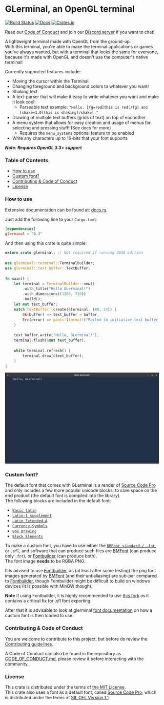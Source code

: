 # GLerminal, an OpenGL terminal
[![Build Status](https://travis-ci.org/Teascade/glerminal.svg?branch=0.3.0)](https://travis-ci.org/Teascade/glerminal)
[![Docs](https://docs.rs/glerminal/badge.svg)](https://docs.rs/glerminal)
[![Crates.io](https://img.shields.io/crates/v/glerminal.svg)](https://crates.io/crates/glerminal)


Read our [Code of Conduct](CODE_OF_CONDUCT.md) and join our [Discord server](https://discord.gg/Wg6D2Rk) if you want to chat!

A lightweight terminal made with OpenGL from the ground-up.  
With this terminal, you're able to make the terminal applications or games you've always wanted, but with a terminal that looks the same for everyone, because it's made with OpenGL and doesn't use the computer's native terminal!

Currently supported features include:
- Moving the cursor within the Terminal
- Changing foreground and background colors to whatever you want!
- Shaking text
- A text-parser that will make it easy to write whatever you want and make it look cool!
  - Parseable text example: `"Hello, [fg=red]this is red[/fg] and [shake=1.0]this is shaking[/shake]."`
- Drawing of multiple text buffers (grids of text) on top of eachother
- A menu system that allows for easy creation and usage of menus for selecting and pressing stuff! (See docs for more)
  - Requires the `menu_systems` optional feature to be enabled
- Write any characters up to 16-bits that your font supports
  
***Note: Requires OpenGL 3.3+ support***

### Table of Contents
- [How to use](#how-to-use)
- [Custom font?](#custom-font)
- [Contributing & Code of Conduct](#contributing-&-code-of-conduct)
- [License](#license)

### How to use
Extensive documentation can be found at: [docs.rs][docs].

Just add the following line to your `Cargo.toml`:
```toml
[dependencies]
glerminal = "0.3"
```

And then using this crate is quite simple:
```rust
extern crate glerminal; // Not required if running 2018 edition

use glerminal::terminal::TerminalBuilder;
use glerminal::text_buffer::TextBuffer;

fn main() {
    let terminal = TerminalBuilder::new()
        .with_title("Hello GLerminal!")
        .with_dimensions((1280, 720))
        .build();
    let mut text_buffer;
    match TextBuffer::create(&terminal, (80, 24)) {
        Ok(buffer) => text_buffer = buffer,
        Err(error) => panic!(format!("Failed to initialize text buffer: {}", error)),
    }

    text_buffer.write("Hello, GLerminal!");
    terminal.flush(&mut text_buffer);

    while terminal.refresh() {
        terminal.draw(&text_buffer);
    }
}
```

![What the example looks like](images/example_screenshot.png)

### Custom font?
The default font that comes with GLerminal is a render of [Source Code Pro][scp_font] and only includes a few more popular unicode blocks, to save space on the end product (the default font is compiled into the library).  
The following blocks are included in the default font:
- [`Basic latin`][basic_latin]
- [`Latin-1 supplement`][latin_1_supplement]
- [`Latin Extended-A`][latin_extended_a]
- [`Currency Symbols`][currency_symbols]
- [`Box Drawing`][box_drawing]
- [`Block Elements`][block_elements]

To make a custom font, you have to use either the [`BMFont standard / .fnt`][bmfont_standard], or `.sfl`, 
and software that can produce such files are [BMFont][bmfont] (can produce only `.fnt`), or [Fontbuilder][fontbuilder] (can produce both).  
The font image **needs** to be RGBA PNG.

It is advised to use [Fontbuilder][fontbuilder], as (at least after some testing) the png font images generated by [BMFont][bmfont] (and their antialiasing) are sub-par compared to [Fontbuilder][fontbuilder], though Fontbuilder might be difficult to build on windows devices (It is possible with MinGW though).

**Note** If using Fontbuilder, it is highly recommended to use [this fork][teascade_fontbuilder] as it contains a critical fix for .sfl font exporting.

After that it is advisable to look at glerminal [font documentation][font_docs] on how a custom font is then loaded to use.

### Contributing & Code of Conduct
You are welcome to contribute to this project, but before do review the [Contributing guidelines](CONTRIBUTING.md).

A Code of Conduct can also be found in the repository as [CODE_OF_CONDUCT.md](CODE_OF_CONDUCT.md), 
please review it before interacting with the community.

### License
This crate is distributed under the terms of [the MIT License][license].  
This crate also uses a font as a default font, called [Source Code Pro][scp_font], which is distributed under the terms of [SIL OFL Version 1.1][scp_license].

[docs]: https://docs.rs/glerminal
[license]: LICENSE.md
[scp_font]: https://github.com/adobe-fonts/source-code-pro
[scp_license]: LICENSE_SOURCE_CODE_PRO.md
[bmfont]: http://www.angelcode.com/products/bmfont/
[bmfont_standard]: http://www.angelcode.com/products/bmfont/doc/render_text.html
[fontbuilder]: https://github.com/andryblack/fontbuilder
[teascade_fontbuilder]: https://github.com/Teascade/fontbuilder
[font_docs]: https://docs.rs/glerminal/0.3.0/glerminal/struct.Font.html

[basic_latin]: https://en.wikipedia.org/wiki/Basic_Latin_(Unicode_block)
[latin_1_supplement]: https://en.wikipedia.org/wiki/Latin-1_Supplement_(Unicode_block)
[latin_extended_a]: https://en.wikipedia.org/wiki/Latin_Extended-A
[currency_symbols]: https://en.wikipedia.org/wiki/Currency_Symbols_(Unicode_block)
[box_drawing]: https://en.wikipedia.org/wiki/Box_Drawing
[block_elements]: https://en.wikipedia.org/wiki/Block_Elements